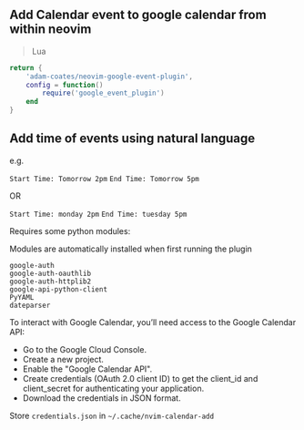## Add Calendar event to google calendar from within neovim

> Lua

```lua
return {
    'adam-coates/neovim-google-event-plugin',
    config = function()
        require('google_event_plugin')
    end
}
```

## Add time of events using natural language

e.g.

`Start Time: Tomorrow 2pm`
`End Time: Tomorrow 5pm`

OR

`Start Time: monday 2pm`
`End Time: tuesday 5pm`

Requires some python modules:

Modules are automatically installed when first running the plugin 

```
google-auth
google-auth-oauthlib
google-auth-httplib2
google-api-python-client
PyYAML
dateparser
```

To interact with Google Calendar, you’ll need access to the Google Calendar API:

- Go to the Google Cloud Console.
- Create a new project.
- Enable the "Google Calendar API".
- Create credentials (OAuth 2.0 client ID) to get the client_id and client_secret for authenticating your application.
- Download the credentials in JSON format.

Store `credentials.json` in `~/.cache/nvim-calendar-add`
